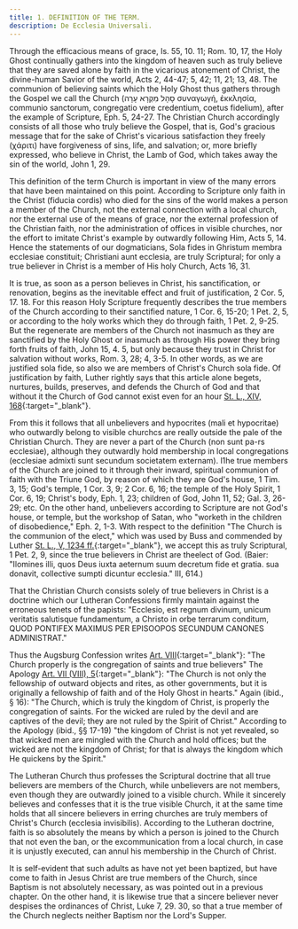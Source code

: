 ```yaml
---
title: 1. DEFINITION OF THE TERM.
description: De Ecclesia Universali.
---
```


Through the efficacious means of grace, Is. 55, 10. 11; Rom. 10, 17, the Holy Ghost continually gathers into the kingdom of heaven such as truly believe that they are saved alone by faith in the vicarious atonement of Christ, the divine-human Savior of the world, Acts 2, 44-47; 5, 42; 11, 21; 13, 48. The communion of believing saints which the Holy Ghost thus gathers through the Gospel we call the Church (סָהָל מִקְרָא עָרָה συναγωγή, ἐκκλησία, communio sanctorum, congregatio vere credentium, coetus fidelium), after the example of Scripture, Eph. 5, 24-27. The Christian Church accordingly consists of all those who truly believe the Gospel, that is, God's gracious message that for the sake of Christ's vicarious satisfaction they freely (χάριτι) have forgiveness of sins, life, and salvation; or, more briefly expressed, who believe in Christ, the Lamb of God, which takes away the sin of the world, John 1, 29.

This definition of the term Church is important in view of the many errors that have been maintained on this point. According to Scripture only faith in the Christ (fiducia cordis) who died for the sins of the world makes a person a member of the Church, not the external connection with a local church, nor the external use of the means of grace, nor the external profession of the Christian faith, nor the administration of offices in visible churches, nor the effort to imitate Christ's example by outwardly following Him, Acts 5, 14. Hence the statements of our dogmaticians, Sola fides in Ghristum membra ecclesiae constituit; Christiani aunt ecclesia, are truly Scriptural; for only a true believer in Christ is a member of His holy Church, Acts 16, 31.

It is true, as soon as a person believes in Christ, his sanctification, or renovation, begins as the inevitable effect and fruit of justification, 2 Cor. 5, 17. 18. For this reason Holy Scripture frequently describes the true members of the Church according to their sanctified nature, 1 Cor. 6, 15-20; 1 Pet. 2, 5, or according to the holy works which they do through faith, 1 Pet. 2, 9-25. But the regenerate are members of the Church not inasmuch as they are sanctified by the Holy Ghost or inasmuch as through His power they bring forth fruits of faith, John 15, 4. 5, but only because they trust in Christ for salvation without works, Rom. 3, 28; 4, 3-5. In other words, as we are justified sola fide, so also we are members of Christ's Church sola fide. Of justification by faith, Luther rightly says that this article alone begets, nurtures, builds, preserves, and defends the Church of God and that without it the Church of God cannot exist even for an hour [St. L., XIV, 168](https://archive.org/details/st-l-14-deep-l-en/page/n109/mode/2up){:target="_blank"}.

From this it follows that all unbelievers and hypocrites (mali et hypocritae) who outwardly belong to visible churchcs are really outside the pale of the Christian Church. They are never a part of the Church (non sunt pa-rs ecclesiae), although they outwardly hold membership in local congregations (ecclesiae admixti sunt secundum societatem externam). l1he true members of the Church are joined to it through their inward, spiritual communion of faith with the Triune God, by reason of which they are God's house, 1 Tim. 3, 15; God's temple, 1 Cor. 3, 9; 2 Cor. 6, 16; the temple of the Holy Spirit, 1 Cor. 6, 19; Christ's body, Eph. 1, 23; children of God, John 11, 52; Gal. 3, 26-29; etc. On the other hand, unbelievers according to Scripture are not God's house, or temple, but the workshop of Satan, who "worketh in the children of disobedience," Eph. 2, 1-3. With respect to the definition "The Church is the communion of the elect," which was used by Buss and commended by Luther [St. L., V, 1234 ff.](https://archive.org/details/st-l-05-deep-l-en/page/n625/mode/2up){:target="_blank"}, we accept this as truly Scriptural, 1 Pet. 2, 9, since the true believers in Christ are theelect of God. (Baier: "Ilomines illi, quos Deus iuxta aeternum suum decretum fide et gratia. sua donavit, collective sumpti dicuntur ecclesia." III, 614.)

That the Christian Church consists solely of true believers in Christ is a doctrine which our Lutheran Confessions firmly maintain against the erroneous tenets of the papists: "Ecclesio, est regnum divinum, unicum veritatis salutisque fundamentum, a Christo in orbe terrarum conditum, QUOD PONTIFEX MAXIMUS PER EPISOOPOS SECUNDUM CANONES ADMINISTRAT."

Thus the Augsburg Confession writes [Art. VIII](){:target="_blank"}: "The Church properly is the congregation of saints and true believers" The Apology [Art. VII (VIII), 5](https://boc.confident.faith/ap-vii-0005){:target="_blank"}: "The Church is not only the fellowship of outward objects and rites, as other governments, but it is originally a fellowship of faith and of the Holy Ghost in hearts." Again (ibid., § 16): "The Church, which is truly the kingdom of Christ, is properly the congregation of saints. For the wicked are ruled by the devil and are captives of the devil; they are not ruled by the Spirit of Christ." According to the Apology (ibid., §§ 17-19) "the kingdom of Christ is not yet revealed, so that wicked men are mingled with the Church and hold offices; but the wicked are not the kingdom of Christ; for that is always the kingdom which He quickens by the Spirit."

The Lutheran Church thus professes the Scriptural doctrine that all true believers are members of the Church, while unbelievers are not members, even though they are outwardly joined to a visible church. While it sincerely believes and confesses that it is the true visible Church, it at the same time holds that all sincere believers in erring churches are truly members of Christ's Church (ecclesia invisibilis). According to the Lutheran doctrine, faith is so absolutely the means by which a person is joined to the Church that not even the ban, or the excommunication from a local church, in case it is unjustly executed, can annul his membership in the Church of Christ.

It is self-evident that such adults as have not yet been baptized, but have come to faith in Jesus Christ are true members of the Church, since Baptism is not absolutely necessary, as was pointed out in a previous chapter. On the other hand, it is likewise true that a sincere believer never despises the ordinances of Christ, Luke 7, 29. 30, so that a true member of the Church neglects neither Baptism nor the Lord's Supper.
